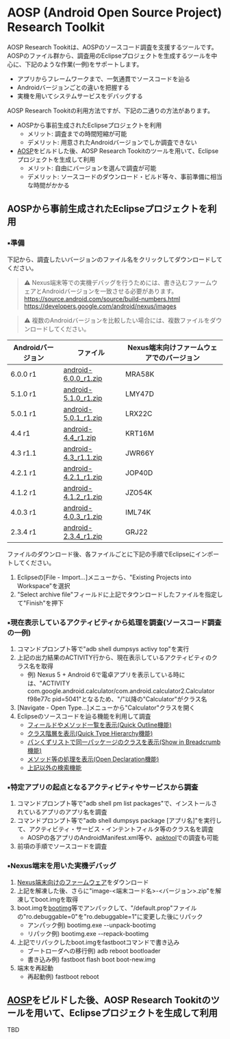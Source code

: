 # AOSP (Android Open Source Project) Research Toolkit

AOSP Research Tookitは、AOSPのソースコード調査を支援するツールです。  
AOSPのファイル群から、調査用のEclipseプロジェクトを生成するツールを中心に、下記のような作業(一例)をサポートします。

* アプリからフレームワークまで、一気通貫でソースコードを辿る
* Androidバージョンごとの違いを把握する
* 実機を用いてシステムサービスをデバッグする

AOSP Research Tookitの利用方法ですが、下記の二通りの方法があります。

* AOSPから事前生成されたEclipseプロジェクトを利用
    * メリット: 調査までの時間短縮が可能
    * デメリット: 用意されたAndroidバージョンでしか調査できない
* [AOSP](http://source.android.com/source/requirements.html)をビルドした後、AOSP Research Tookitのツールを用いて、Eclipseプロジェクトを生成して利用
    * メリット: 自由にバージョンを選んで調査が可能
    * デメリット: ソースコードのダウンロード・ビルド等々、事前準備に相当な時間がかかる

## AOSPから事前生成されたEclipseプロジェクトを利用

### :black_small_square:準備

下記から、調査したいバージョンのファイル名をクリックしてダウンロードしてください。  

> :warning: Nexus端末等での実機デバッグを行うためには、書き込むファームウェアとAndroidバージョンを一致させる必要があります。  
> https://source.android.com/source/build-numbers.html  
> https://developers.google.com/android/nexus/images  

> :warning: 複数のAndroidバージョンを比較したい場合には、複数ファイルをダウンロードしてください。  

|Androidバージョン|ファイル|Nexus端末向けファームウェアでのバージョン|
|---|---|---|
|6.0.0 r1|[android-6.0.0_r1.zip](http://files.hisano.jp/aosp/android-6.0.0_r1.zip)|MRA58K|
|5.1.0 r1|[android-5.1.0_r1.zip](http://files.hisano.jp/aosp/android-5.1.0_r1.zip)|LMY47D|
|5.0.1 r1|[android-5.0.1_r1.zip](http://files.hisano.jp/aosp/android-5.0.1_r1.zip)|LRX22C|
|4.4 r1|[android-4.4_r1.zip](http://files.hisano.jp/aosp/android-4.4_r1.zip)|KRT16M|
|4.3 r1.1|[android-4.3_r1.1.zip](http://files.hisano.jp/aosp/android-4.3_r1.1.zip)|JWR66Y|
|4.2.1 r1|[android-4.2.1_r1.zip](http://files.hisano.jp/aosp/android-4.2.1_r1.zip)|JOP40D|
|4.1.2 r1|[android-4.1.2_r1.zip](http://files.hisano.jp/aosp/android-4.1.2_r1.zip)|JZO54K|
|4.0.3 r1|[android-4.0.3_r1.zip](http://files.hisano.jp/aosp/android-4.0.3_r1.zip)|IML74K|
|2.3.4 r1|[android-2.3.4_r1.zip](http://files.hisano.jp/aosp/android-2.3.4_r1.zip)|GRJ22|

ファイルのダウンロード後、各ファイルごとに下記の手順でEclipseにインポートしてください。

1. Eclipseの[File - Import...]メニューから、"Existing Projects into Workspace"を選択
2. "Select archive file"フィールドに上記でタウンロードしたファイルを指定して"Finish"を押下

### :black_small_square:現在表示しているアクティビティから処理を調査(ソースコード調査の一例)

1. コマンドプロンプト等で"adb shell dumpsys activy top"を実行
2. 上記の出力結果のACTIVITY行から、現在表示しているアクティビティのクラス名を取得
    + 例) Nexus 5 + Android 6で電卓アプリを表示している時には、"ACTIVITY com.google.android.calculator/com.android.calculator2.Calculator f98e77c pid=5041"となるため、"/"以降の"Calculator"がクラス名 
3. [Navigate - Open Type...]メニューから"Calculator"クラスを開く
4. Eclipseのソースコードを辿る機能を利用して調査
    + [フィールドやメソッド一覧を表示(Quick Outline機能)](http://help.eclipse.org/mars/index.jsp?topic=%2Forg.eclipse.jdt.doc.user%2FgettingStarted%2Fqs-Quickviews.htm)
    + [クラス階層を表示(Quick Type Hierarchy機能)](http://help.eclipse.org/mars/index.jsp?topic=%2Forg.eclipse.jdt.doc.user%2FgettingStarted%2Fqs-6.htm)
    + [パンくずリストで同一パッケージのクラスを表示(Show in Breadcrumb機能)](http://help.eclipse.org/mars/index.jsp?topic=%2Forg.eclipse.jdt.doc.user%2Freference%2Fref-java-editor-breadcrumb.htm)
    + [メソッド等の処理を表示(Open Declaration機能)](http://help.eclipse.org/mars/index.jsp?topic=%2Forg.eclipse.jdt.doc.user%2FgettingStarted%2Fqs-Navigate.htm)
    + [上記以外の検索機能](http://help.eclipse.org/mars/index.jsp?topic=%2Forg.eclipse.jdt.doc.user%2Ftips%2Fjdt_tips.html&anchor=searching_section)

### :black_small_square:特定アプリの起点となるアクティビティやサービスから調査

1. コマンドプロンプト等で"adb shell pm list packages"で、インストールされているアプリのアプリ名を調査
2. コマンドプロンプト等で"adb shell dumpsys package [アプリ名]"を実行して、アクティビティ・サービス・インテントフィルタ等のクラス名を調査
    + AOSPの各アプリのAndroidManifest.xml等や、[apktool](http://ibotpeaches.github.io/Apktool/)での調査も可能
3. 前項の手順でソースコードを調査

### :black_small_square:Nexus端末を用いた実機デバッグ

1. [Nexus端末向けのファームウェア](https://developers.google.com/android/nexus/images)をダウンロード
2. 上記を解凍した後、さらに"image-<端末コード名>-<バージョン>.zip"を解凍してboot.imgを取得
3. boot.imgを[bootimg](http://dark-cyanide-devs.blogspot.jp/2015/01/port-bootimg.html)等でアンパックして、"/default.prop"ファイルの"ro.debuggable=0"を"ro.debuggable=1"に変更した後にリパック
    + アンパック例) bootimg.exe --unpack-bootimg
    + リパック例) bootimg.exe --repack-bootimg
4. 上記でリパックしたboot.imgをfastbootコマンドで書き込み
    + ブートローダへの移行例) adb reboot bootloader
    + 書き込み例) fastboot flash boot boot-new.img
5. 端末を再起動
    + 再起動例) fastboot reboot

## [AOSP](http://source.android.com/source/requirements.html)をビルドした後、AOSP Research Tookitのツールを用いて、Eclipseプロジェクトを生成して利用

TBD
